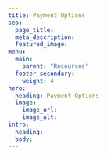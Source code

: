 ```yaml
---
title: Payment Options
seo:
  page_title:
  meta_description:
  featured_image:
menu:
  main:
    parent: "Resources"
  footer_secondary:
    weight: 4
hero:
  heading: Payment Options
  image:
    image_url:
    image_alt:
intro:
  heading:
  body:
---
```

